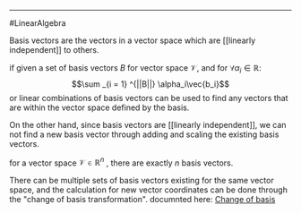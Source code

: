 ----
#LinearAlgebra 

Basis vectors are the vectors in a vector space which are [[linearly independent]] to others. 

if given a set of basis vectors $B$ for vector space $\mathcal{V}$, and for $\forall \alpha _i \in \mathbb{R}$: 
$$\sum _{i = 1} ^{||B||} \alpha_i\vec{b_i}$$
or linear combinations of basis vectors can be used to find any vectors that are within the vector space defined by the basis.

On the other hand, since basis vectors are [[linearly independent]], we can not find a new basis vector through adding and scaling the existing basis vectors.

for a vector space $\mathcal{V} \in \mathbb{R}^n$ , there are exactly  $n$ basis vectors.

There can be multiple sets of basis vectors existing for the same vector space, and the calculation for new vector coordinates can be done through the "change of basis transformation". documnted here: [Change of basis](https://en.wikipedia.org/wiki/Change_of_basis)
